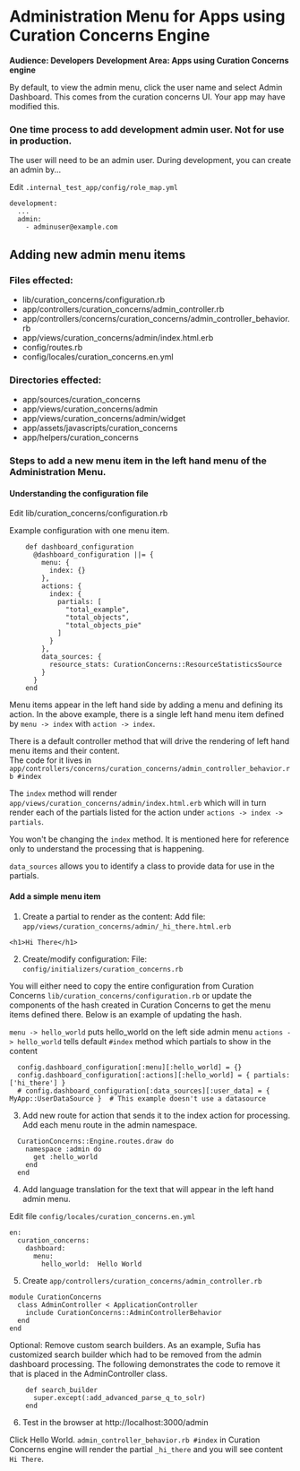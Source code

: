 # Administration Menu for Apps using Curation Concerns Engine

**Audience:  Developers**
**Development Area:  Apps using Curation Concerns engine**

By default, to view the admin menu, click the user name and select Admin Dashboard.  This comes from the curation concerns
UI.  Your app may have modified this.

### One time process to add development admin user.  Not for use in production.

The user will need to be an admin user.  During development, you can create an admin by...

Edit `.internal_test_app/config/role_map.yml`

```
development:
  ...
  admin:
    - adminuser@example.com
```

## Adding new admin menu items

### Files effected:

* lib/curation_concerns/configuration.rb
* app/controllers/curation_concerns/admin_controller.rb
* app/controllers/concerns/curation_concerns/admin_controller_behavior.rb
* app/views/curation_concerns/admin/index.html.erb
* config/routes.rb
* config/locales/curation_concerns.en.yml

### Directories effected: 

* app/sources/curation_concerns
* app/views/curation_concerns/admin
* app/views/curation_concerns/admin/widget
* app/assets/javascripts/curation_concerns
* app/helpers/curation_concerns


### Steps to add a new menu item in the left hand menu of the Administration Menu.

#### Understanding the configuration file

Edit lib/curation_concerns/configuration.rb

Example configuration with one menu item.
```
    def dashboard_configuration
      @dashboard_configuration ||= {
        menu: {
          index: {}
        },
        actions: {
          index: {
            partials: [
              "total_example",
              "total_objects",
              "total_objects_pie"
            ]
          }
        },
        data_sources: {
          resource_stats: CurationConcerns::ResourceStatisticsSource
        }
      }
    end
```

Menu items appear in the left hand side by adding a menu and defining its action.  In the above example, there is a 
single left hand menu item defined by `menu -> index` with `action -> index`.

There is a default controller method that will drive the rendering of left hand menu items and their content.  
The code for it lives in `app/controllers/concerns/curation_concerns/admin_controller_behavior.rb #index`  

The `index` method will render `app/views/curation_concerns/admin/index.html.erb` which will in turn render each of the partials
listed for the action under `actions -> index -> partials`.

You won't be changing the `index` method.  It is mentioned here for reference only to understand the processing that is 
happening.

`data_sources` allows you to identify a class to provide data for use in the partials.


#### Add a simple menu item

1) Create a partial to render as the content:  Add file: `app/views/curation_concerns/admin/_hi_there.html.erb`
```
<h1>Hi There</h1>
```

2) Create/modify configuration:  File: `config/initializers/curation_concerns.rb`

You will either need to copy the entire configuration from Curation Concerns `lib/curation_concerns/configuration.rb` or
update the components of the hash created in Curation Concerns to get the menu items defined there.  Below is an example of 
updating the hash.

`menu -> hello_world` puts hello_world on the left side admin menu
`actions -> hello_world` tells default `#index` method which partials to show in the content

```
  config.dashboard_configuration[:menu][:hello_world] = {}
  config.dashboard_configuration[:actions][:hello_world] = { partials: ['hi_there'] }
  # config.dashboard_configuration[:data_sources][:user_data] = { MyApp::UserDataSource }  # This example doesn't use a datasource
```

3) Add new route for action that sends it to the index action for processing.  Add each menu route in the admin namespace.

```
  CurationConcerns::Engine.routes.draw do
    namespace :admin do
      get :hello_world
    end
  end
```

4) Add language translation for the text that will appear in the left hand admin menu.

Edit file `config/locales/curation_concerns.en.yml`

```
en:
  curation_concerns:
    dashboard:
      menu:
        hello_world:  Hello World
```

5) Create `app/controllers/curation_concerns/admin_controller.rb`

```
module CurationConcerns
  class AdminController < ApplicationController
    include CurationConcerns::AdminControllerBehavior
  end
end
```

Optional:  Remove custom search builders.  As an example, Sufia has customized search builder which had to be removed 
from the admin dashboard processing.  The following demonstrates the code to remove it that is placed in the AdminController class.

```
    def search_builder
      super.except(:add_advanced_parse_q_to_solr)
    end
```

6) Test in the browser at http://localhost:3000/admin

Click Hello World.  `admin_controller_behavior.rb #index` in Curation Concerns engine will render the partial `_hi_there` 
and you will see content `Hi There`.


